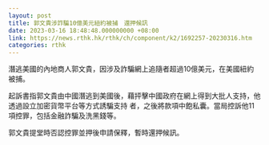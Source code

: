 ```yaml
---
layout: post
title: 郭文貴涉詐騙10億美元紐約被捕　還押候訊
date: 2023-03-16 18:48:48.000000000 +08:00
link: https://news.rthk.hk/rthk/ch/component/k2/1692257-20230316.htm
categories: rthk
---
```


潛逃美國的內地商人郭文貴，因涉及詐騙網上追隨者超過10億美元，在美國紐約被捕。

起訴書指郭文貴由中國潛逃到美國後，藉抨擊中國政府在網上得到大批人支持，他透過設立加密貨幣平台等方式誘騙支持 者，之後將款項中飽私囊。當局控訴他11項控罪，包括金融詐騙及洗黑錢等。 

郭文貴提堂時否認控罪並押後申請保釋，暫時還押候訊。
